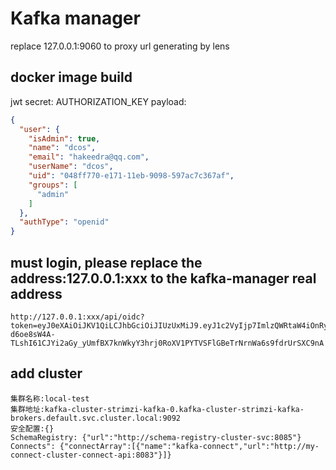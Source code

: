 # Kafka manager

replace 127.0.0.1:9060 to proxy url generating by lens

## docker image build

jwt secret: AUTHORIZATION_KEY
payload:
```json
{
  "user": {
    "isAdmin": true,
    "name": "dcos",
    "email": "hakeedra@qq.com",
    "userName": "dcos",
    "uid": "048ff770-e171-11eb-9098-597ac7c367af",
    "groups": [
      "admin"
    ]
  },
  "authType": "openid"
}
```

## must login, please replace the address:127.0.0.1:xxx to the kafka-manager real address

```shell
http://127.0.0.1:xxx/api/oidc?token=eyJ0eXAiOiJKV1QiLCJhbGciOiJIUzUxMiJ9.eyJ1c2VyIjp7ImlzQWRtaW4iOnRydWUsIm5hbWUiOiJkY29zIiwiZW1haWwiOiJoYWtlZWRyYUBxcS5jb20iLCJ1c2VyTmFtZSI6ImRjb3MiLCJ1aWQiOiIwNDhmZjc3MC1lMTcxLTExZWItOTA5OC01OTdhYzdjMzY3YWYiLCJncm91cHMiOlsia2Fma2EiLCJhZG1pbiIsInVzZXIiXX0sImJkb3NEb21haW4iOiJodHRwOi8vMTkyLjE2OC4xMDAuMTU4OjMwMDAiLCJhdXRoVHlwZSI6Im9wZW5pZCJ9.po2xh-d6oe8sW4A-TLshI61CJYi2aGy_yUmfBX7knWkyY3hrj0RoXV1PYTVSFlGBeTrNrnWa6s9fdrUrSXC9nA
```



## add cluster

```shell
集群名称:local-test
集群地址:kafka-cluster-strimzi-kafka-0.kafka-cluster-strimzi-kafka-brokers.default.svc.cluster.local:9092
安全配置:{}
SchemaRegistry: {"url":"http://schema-registry-cluster-svc:8085"}
Connects": {"connectArray":[{"name":"kafka-connect","url":"http://my-connect-cluster-connect-api:8083"}]}
```
